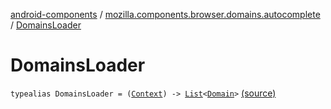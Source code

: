 [android-components](../index.md) / [mozilla.components.browser.domains.autocomplete](index.md) / [DomainsLoader](./-domains-loader.md)

# DomainsLoader

`typealias DomainsLoader = (`[`Context`](https://developer.android.com/reference/android/content/Context.html)`) -> `[`List`](https://kotlinlang.org/api/latest/jvm/stdlib/kotlin.collections/-list/index.html)`<`[`Domain`](../mozilla.components.browser.domains/-domain/index.md)`>` [(source)](https://github.com/mozilla-mobile/android-components/blob/master/components/browser/domains/src/main/java/mozilla/components/browser/domains/autocomplete/Providers.kt#L37)